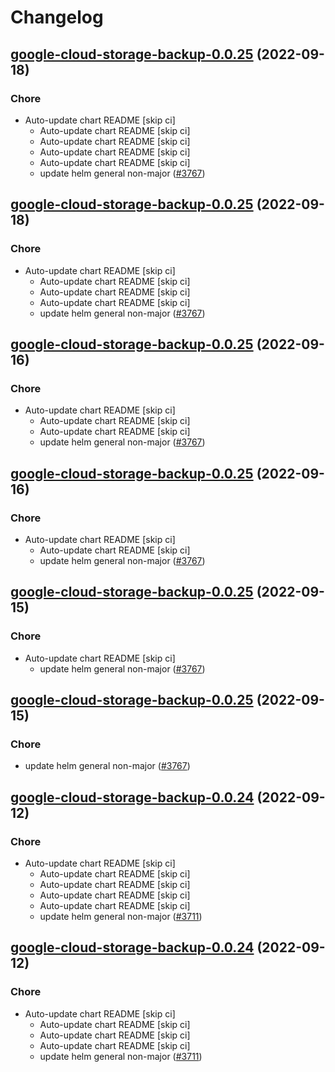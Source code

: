 # Changelog



## [google-cloud-storage-backup-0.0.25](https://github.com/truecharts/charts/compare/google-cloud-storage-backup-0.0.24...google-cloud-storage-backup-0.0.25) (2022-09-18)

### Chore

- Auto-update chart README [skip ci]
  - Auto-update chart README [skip ci]
  - Auto-update chart README [skip ci]
  - Auto-update chart README [skip ci]
  - Auto-update chart README [skip ci]
  - update helm general non-major ([#3767](https://github.com/truecharts/charts/issues/3767))




## [google-cloud-storage-backup-0.0.25](https://github.com/truecharts/charts/compare/google-cloud-storage-backup-0.0.24...google-cloud-storage-backup-0.0.25) (2022-09-18)

### Chore

- Auto-update chart README [skip ci]
  - Auto-update chart README [skip ci]
  - Auto-update chart README [skip ci]
  - Auto-update chart README [skip ci]
  - update helm general non-major ([#3767](https://github.com/truecharts/charts/issues/3767))




## [google-cloud-storage-backup-0.0.25](https://github.com/truecharts/charts/compare/google-cloud-storage-backup-0.0.24...google-cloud-storage-backup-0.0.25) (2022-09-16)

### Chore

- Auto-update chart README [skip ci]
  - Auto-update chart README [skip ci]
  - Auto-update chart README [skip ci]
  - update helm general non-major ([#3767](https://github.com/truecharts/charts/issues/3767))




## [google-cloud-storage-backup-0.0.25](https://github.com/truecharts/charts/compare/google-cloud-storage-backup-0.0.24...google-cloud-storage-backup-0.0.25) (2022-09-16)

### Chore

- Auto-update chart README [skip ci]
  - Auto-update chart README [skip ci]
  - update helm general non-major ([#3767](https://github.com/truecharts/charts/issues/3767))




## [google-cloud-storage-backup-0.0.25](https://github.com/truecharts/charts/compare/google-cloud-storage-backup-0.0.24...google-cloud-storage-backup-0.0.25) (2022-09-15)

### Chore

- Auto-update chart README [skip ci]
  - update helm general non-major ([#3767](https://github.com/truecharts/charts/issues/3767))




## [google-cloud-storage-backup-0.0.25](https://github.com/truecharts/charts/compare/google-cloud-storage-backup-0.0.24...google-cloud-storage-backup-0.0.25) (2022-09-15)

### Chore

- update helm general non-major ([#3767](https://github.com/truecharts/charts/issues/3767))




## [google-cloud-storage-backup-0.0.24](https://github.com/truecharts/charts/compare/google-cloud-storage-backup-0.0.23...google-cloud-storage-backup-0.0.24) (2022-09-12)

### Chore

- Auto-update chart README [skip ci]
  - Auto-update chart README [skip ci]
  - Auto-update chart README [skip ci]
  - Auto-update chart README [skip ci]
  - Auto-update chart README [skip ci]
  - update helm general non-major ([#3711](https://github.com/truecharts/charts/issues/3711))




## [google-cloud-storage-backup-0.0.24](https://github.com/truecharts/charts/compare/google-cloud-storage-backup-0.0.23...google-cloud-storage-backup-0.0.24) (2022-09-12)

### Chore

- Auto-update chart README [skip ci]
  - Auto-update chart README [skip ci]
  - Auto-update chart README [skip ci]
  - Auto-update chart README [skip ci]
  - update helm general non-major ([#3711](https://github.com/truecharts/charts/issues/3711))



